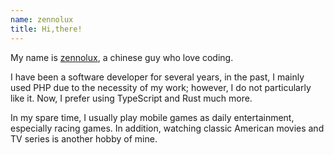 ```yaml
---
name: zennolux
title: Hi,there!
---
```


My name is [zennolux](https://zennolux.us.kg), a chinese guy who love coding. 

I have been a software developer for several years, in the past, I mainly used PHP due to the necessity of my work; however, I do not particularly like it. Now, I prefer using TypeScript and Rust much more.

In my spare time, I usually play mobile games as daily entertainment, especially racing games. In addition, watching classic American movies and TV series is another hobby of mine.
